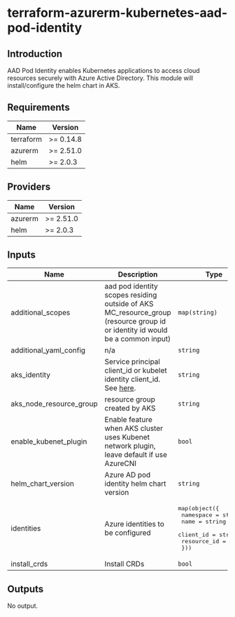 # terraform-azurerm-kubernetes-aad-pod-identity

## Introduction

AAD Pod Identity enables Kubernetes applications to access cloud resources securely with Azure Active Directory.
This module will install/configure the helm chart in AKS.
<br />

<!--- BEGIN_TF_DOCS --->
## Requirements

| Name | Version |
|------|---------|
| terraform | >= 0.14.8 |
| azurerm | >= 2.51.0 |
| helm | >= 2.0.3 |

## Providers

| Name | Version |
|------|---------|
| azurerm | >= 2.51.0 |
| helm | >= 2.0.3 |

## Inputs

| Name | Description | Type | Default | Required |
|------|-------------|------|---------|:--------:|
| additional\_scopes | aad pod identity scopes residing outside of AKS MC\_resource\_group (resource group id or identity id would be a common input) | `map(string)` | `{}` | no |
| additional\_yaml\_config | n/a | `string` | `""` | no |
| aks\_identity | Service principal client\_id or kubelet identity client\_id. See [here](https://github.com/Azure/aad-pod-identity/blob/master/website/content/en/docs/Getting%20started/role-assignment.md). | `string` | n/a | yes |
| aks\_node\_resource\_group | resource group created by AKS | `string` | n/a | yes |
| enable\_kubenet\_plugin | Enable feature when AKS cluster uses Kubenet network plugin, leave default if use AzureCNI | `bool` | `false` | no |
| helm\_chart\_version | Azure AD pod identity helm chart version | `string` | `"3.0.3"` | no |
| identities | Azure identities to be configured | <pre>map(object({<br>    namespace   = string<br>    name        = string<br>    client_id   = string<br>    resource_id = string<br>  }))</pre> | `null` | no |
| install\_crds | Install CRDs | `bool` | `true` | no |

## Outputs

No output.

<!--- END_TF_DOCS --->
